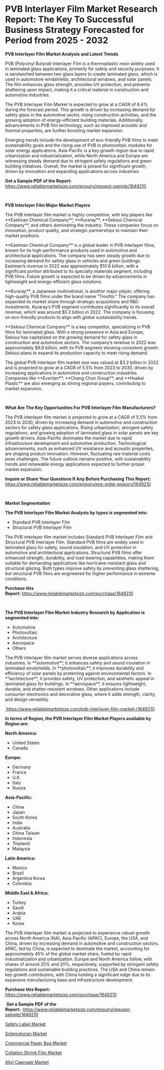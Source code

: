 <p><h1>PVB Interlayer Film Market Research Report: The Key To Successful Business Strategy Forecasted for Period from 2025 - 2032</h1></p><p><strong>PVB Interlayer Film Market Analysis and Latest Trends</strong></p>
<p><p>PVB (Polyvinyl Butyral) Interlayer Film is a thermoplastic resin widely used in laminated glass applications, primarily for safety and security purposes. It is sandwiched between two glass layers to create laminated glass, which is used in automotive windshields, architectural windows, and solar panels. The film enhances glass strength, provides UV protection, and prevents shattering upon impact, making it a critical material in construction and automotive industries.</p><p>The PVB Interlayer Film Market is expected to grow at a CAGR of 6.4% during the forecast period. This growth is driven by increasing demand for safety glass in the automotive sector, rising construction activities, and the growing adoption of energy-efficient building materials. Additionally, advancements in PVB film technology, such as improved acoustic and thermal properties, are further boosting market expansion.</p><p>Emerging trends include the development of eco-friendly PVB films to meet sustainability goals and the rising use of PVB in photovoltaic modules for solar energy applications. Asia-Pacific is a key growth region due to rapid urbanization and industrialization, while North America and Europe are witnessing steady demand due to stringent safety regulations and green building initiatives. Overall, the market is poised for significant growth, driven by innovation and expanding applications across industries.</p></p>
<p><strong>Get a Sample PDF of the Report:&nbsp;</strong> <a href="https://www.reliablemarketsize.com/enquiry/request-sample/1649210?utm_campaign=2207&utm_medium=2&utm_source=Github&utm_content=ia&utm_term=27012025&utm_id=pvb-interlayer-film">https://www.reliablemarketsize.com/enquiry/request-sample/1649210</a></p>
<p>&nbsp;</p>
<p><strong>PVB Interlayer Film Major Market Players</strong></p>
<p><p>The PVB interlayer film market is highly competitive, with key players like **Eastman Chemical Company**, **Kuraray**, **Sekisui Chemical Company**, and others dominating the industry. These companies focus on innovation, product quality, and strategic partnerships to maintain their market positions.</p><p>**Eastman Chemical Company** is a global leader in PVB interlayer films, known for its high-performance products used in automotive and architectural applications. The company has seen steady growth due to increasing demand for safety glass in vehicles and green buildings. Eastman’s revenue in 2022 was approximately $10.6 billion, with a significant portion attributed to its specialty materials segment, including PVB films. Future growth is expected to be driven by advancements in lightweight and energy-efficient glass solutions.</p><p>**Kuraray**, a Japanese multinational, is another major player, offering high-quality PVB films under the brand name "Trosifol." The company has expanded its market share through strategic acquisitions and R&D investments. Kuraray’s PVB segment contributes significantly to its overall revenue, which was around $5.2 billion in 2022. The company is focusing on eco-friendly products to align with global sustainability trends.</p><p>**Sekisui Chemical Company** is a key competitor, specializing in PVB films for laminated glass. With a strong presence in Asia and Europe, Sekisui has capitalized on the growing demand for safety glass in construction and automotive sectors. The company’s revenue in 2022 was approximately $9.8 billion, with its PVB segment showing consistent growth. Sekisui plans to expand its production capacity to meet rising demand.</p><p>The global PVB interlayer film market size was valued at $3.2 billion in 2022 and is projected to grow at a CAGR of 5.5% from 2023 to 2030, driven by increasing applications in automotive and construction industries. Companies like **Everlam**, **Chang Chun Group**, and **Huakai Plastic** are also emerging as strong regional players, contributing to market expansion.</p></p>
<p>&nbsp;</p>
<p><strong>What Are The Key Opportunities For PVB Interlayer Film Manufacturers?</strong></p>
<p><p>The PVB interlayer film market is projected to grow at a CAGR of 5.5% from 2023 to 2030, driven by increasing demand in automotive and construction sectors for safety glass applications. Rising urbanization, stringent safety regulations, and growing adoption of laminated glass in solar panels are key growth drivers. Asia-Pacific dominates the market due to rapid infrastructure development and automotive production. Technological advancements, such as enhanced UV resistance and acoustic properties, are shaping product innovation. However, fluctuating raw material costs pose challenges. The future outlook remains positive, with sustainability trends and renewable energy applications expected to further propel market expansion.</p></p>
<p><strong>Inquire or Share Your Questions If Any Before Purchasing This Report:</strong> <a href="https://www.reliablemarketsize.com/enquiry/pre-order-enquiry/1649210?utm_campaign=2207&utm_medium=2&utm_source=Github&utm_content=ia&utm_term=27012025&utm_id=pvb-interlayer-film">https://www.reliablemarketsize.com/enquiry/pre-order-enquiry/1649210</a></p>
<p>&nbsp;</p>
<p><strong>Market Segmentation</strong></p>
<p><strong>The PVB Interlayer Film Market Analysis by types is segmented into:</strong></p>
<p><ul><li>Standard PVB Interlayer Film</li><li>Structural PVB Interlayer Film</li></ul></p>
<p><p>The PVB interlayer film market includes Standard PVB Interlayer Film and Structural PVB Interlayer Film. Standard PVB films are widely used in laminated glass for safety, sound insulation, and UV protection in automotive and architectural applications. Structural PVB films offer enhanced strength, durability, and load-bearing capabilities, making them suitable for demanding applications like hurricane-resistant glass and structural glazing. Both types improve safety by preventing glass shattering, but structural PVB films are engineered for higher performance in extreme conditions.</p></p>
<p><strong>Purchase this Report:&nbsp;</strong><a href="https://www.reliablemarketsize.com/purchase/1649210?utm_campaign=2207&utm_medium=2&utm_source=Github&utm_content=ia&utm_term=27012025&utm_id=pvb-interlayer-film">https://www.reliablemarketsize.com/purchase/1649210</a></p>
<p>&nbsp;</p>
<p><strong>The PVB Interlayer Film Market Industry Research by Application is segmented into:</strong></p>
<p><ul><li>Automotive</li><li>Photovoltaic</li><li>Architecture</li><li>Aerospace</li><li>Others</li></ul></p>
<p><p>The PVB interlayer film market serves diverse applications across industries. In **automotive**, it enhances safety and sound insulation in laminated windshields. In **photovoltaic**, it improves durability and efficiency of solar panels by protecting against environmental factors. In **architecture**, it provides safety, UV protection, and aesthetic appeal in laminated glass for buildings. In **aerospace**, it ensures lightweight, durable, and shatter-resistant windows. Other applications include consumer electronics and decorative glass, where it adds strength, clarity, and design versatility.</p></p>
<p><a href="https://www.reliablemarketsize.com/pvb-interlayer-film-market-r1649210?utm_campaign=2207&utm_medium=2&utm_source=Github&utm_content=ia&utm_term=27012025&utm_id=pvb-interlayer-film">&nbsp;https://www.reliablemarketsize.com/pvb-interlayer-film-market-r1649210</a></p>
<p><strong>In terms of Region, the PVB Interlayer Film Market Players available by Region are:</strong></p>
<p>
    <p> <strong> North America: </strong>
        <ul>
            <li>United States</li>
            <li>Canada</li>
        </ul>
        </p> 
    <p> <strong> Europe: </strong>
        <ul>
            <li>Germany</li>
            <li>France</li>
            <li>U.K.</li>
            <li>Italy</li>
            <li>Russia</li>
        </ul>
        </p> 
    <p> <strong> Asia-Pacific: </strong>
        <ul>
            <li>China</li>
            <li>Japan</li>
            <li>South Korea</li>
            <li>India</li>
            <li>Australia</li>
            <li>China Taiwan</li>
            <li>Indonesia</li>
            <li>Thailand</li>
            <li>Malaysia</li>
        </ul>
        </p> 
    <p> <strong> Latin America: </strong>
        <ul>
            <li>Mexico</li>
            <li>Brazil</li>
            <li>Argentina Korea</li>
            <li>Colombia</li>
        </ul>
        </p> 
    <p> <strong> Middle East & Africa: </strong>
        <ul>
            <li>Turkey</li>
            <li>Saudi</li>
            <li>Arabia</li>
            <li>UAE</li>
            <li>Korea</li>
        </ul>
    </p>
    </p>
<p><p>The PVB interlayer film market is projected to experience robust growth across North America (NA), Asia-Pacific (APAC), Europe, the USA, and China, driven by increasing demand in automotive and construction sectors. APAC, led by China, is expected to dominate the market, accounting for approximately 45% of the global market share, fueled by rapid industrialization and urbanization. Europe and North America follow, with shares of around 25% and 20%, respectively, supported by stringent safety regulations and sustainable building practices. The USA and China remain key growth contributors, with China holding a significant edge due to its expansive manufacturing base and infrastructure development.</p></p>
<p><strong>Purchase this Report: </strong><a href="https://www.reliablemarketsize.com/purchase/1649210?utm_campaign=2207&utm_medium=2&utm_source=Github&utm_content=ia&utm_term=27012025&utm_id=pvb-interlayer-film">https://www.reliablemarketsize.com/purchase/1649210</a></p>
<p>&nbsp;<strong>Get a Sample PDF of the Report:&nbsp;&nbsp;</strong><a href="https://www.reliablemarketsize.com/enquiry/request-sample/1649210?utm_campaign=2207&utm_medium=2&utm_source=Github&utm_content=ia&utm_term=27012025&utm_id=pvb-interlayer-film">https://www.reliablemarketsize.com/enquiry/request-sample/1649210</a></p>
<p><strong></strong></p>
<p><p><a href="https://github.com/AngelaWalsh696/Market-Research-Report-List-1/blob/main/safety-label-market.md?utm_campaign=2207&utm_medium=2&utm_source=Github&utm_content=ia&utm_term=27012025&utm_id=pvb-interlayer-film">Safety Label Market</a></p><p><a href="https://github.com/tamvrosiya/Market-Research-Report-List-6/blob/main/scleroglucan-market.md?utm_campaign=2207&utm_medium=2&utm_source=Github&utm_content=ia&utm_term=27012025&utm_id=pvb-interlayer-film">Scleroglucan Market</a></p><p><a href="https://github.com/SanjidaKhan901/Market-Research-Report-List-1/blob/main/commercial-paper-bag-market.md?utm_campaign=2207&utm_medium=2&utm_source=Github&utm_content=ia&utm_term=27012025&utm_id=pvb-interlayer-film">Commercial Paper Bag Market</a></p><p><a href="https://github.com/cheryjhonson/Market-Research-Report-List-1/blob/main/collation-shrink-film-market.md?utm_campaign=2207&utm_medium=2&utm_source=Github&utm_content=ia&utm_term=27012025&utm_id=pvb-interlayer-film">Collation Shrink Film Market</a></p><p><a href="https://github.com/dierdrecrichton210/Market-Research-Report-List-1/blob/main/allyl-caproate-market.md?utm_campaign=2207&utm_medium=2&utm_source=Github&utm_content=ia&utm_term=27012025&utm_id=pvb-interlayer-film">Allyl Caproate Market</a></p></p>